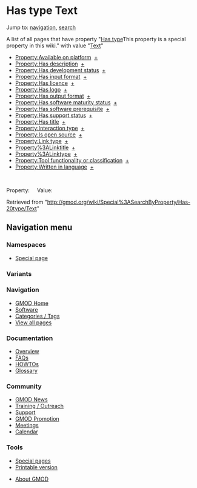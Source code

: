 <div id="mw-page-base" class="noprint">

</div>

<div id="mw-head-base" class="noprint">

</div>

<div id="content" class="mw-body" role="main">

<span id="top"></span>

<div id="mw-js-message" style="display:none;">

</div>



# <span dir="auto">Has type Text</span>

<div id="bodyContent">

<div id="contentSub">

</div>

<div id="jump-to-nav" class="mw-jump">

Jump to: [navigation](#mw-navigation), [search](#p-search)

</div>

<div id="mw-content-text">

A list of all pages that have property "<span class="smw-highlighter"
data-type="1" state="inline"
data-title="Property"><span class="smwbuiltin">[Has
type](/wiki/Property%3AHas_type "Property:Has type")</span><span class="smwttcontent">This
property is a special property in this wiki.</span></span>" with value
"[Text](/wiki/Special%3ATypes/Text "Special%3ATypes/Text")"  

- [Property:Available on
  platform](/wiki/Property%3AAvailable_on_platform "Property:Available on platform")  <span class="smwbrowse">[+](/wiki/Special%3ABrowse/Property%3AAvailable-20on-20platform "Special%3ABrowse/Property%3AAvailable-20on-20platform")</span>
- [Property:Has
  description](/wiki/Property%3AHas_description "Property:Has description")  <span class="smwbrowse">[+](/wiki/Special%3ABrowse/Property%3AHas-20description "Special%3ABrowse/Property%3AHas-20description")</span>
- [Property:Has development
  status](/wiki/Property%3AHas_development_status "Property:Has development status")  <span class="smwbrowse">[+](/wiki/Special%3ABrowse/Property%3AHas-20development-20status "Special%3ABrowse/Property%3AHas-20development-20status")</span>
- [Property:Has input
  format](/wiki/Property%3AHas_input_format "Property:Has input format")  <span class="smwbrowse">[+](/wiki/Special%3ABrowse/Property%3AHas-20input-20format "Special%3ABrowse/Property%3AHas-20input-20format")</span>
- [Property:Has
  licence](/wiki/Property%3AHas_licence "Property:Has licence")  <span class="smwbrowse">[+](/wiki/Special%3ABrowse/Property%3AHas-20licence "Special%3ABrowse/Property%3AHas-20licence")</span>
- [Property:Has
  logo](/wiki/Property%3AHas_logo "Property:Has logo")  <span class="smwbrowse">[+](/wiki/Special%3ABrowse/Property%3AHas-20logo "Special%3ABrowse/Property%3AHas-20logo")</span>
- [Property:Has output
  format](/wiki/Property%3AHas_output_format "Property:Has output format")  <span class="smwbrowse">[+](/wiki/Special%3ABrowse/Property%3AHas-20output-20format "Special%3ABrowse/Property%3AHas-20output-20format")</span>
- [Property:Has software maturity
  status](/wiki/Property%3AHas_software_maturity_status "Property:Has software maturity status")  <span class="smwbrowse">[+](/wiki/Special%3ABrowse/Property%3AHas-20software-20maturity-20status "Special%3ABrowse/Property%3AHas-20software-20maturity-20status")</span>
- [Property:Has software
  prerequisite](/wiki/Property%3AHas_software_prerequisite "Property:Has software prerequisite")  <span class="smwbrowse">[+](/wiki/Special%3ABrowse/Property%3AHas-20software-20prerequisite "Special%3ABrowse/Property%3AHas-20software-20prerequisite")</span>
- [Property:Has support
  status](/wiki/Property%3AHas_support_status "Property:Has support status")  <span class="smwbrowse">[+](/wiki/Special%3ABrowse/Property%3AHas-20support-20status "Special%3ABrowse/Property%3AHas-20support-20status")</span>
- [Property:Has
  title](/wiki/Property%3AHas_title "Property:Has title")  <span class="smwbrowse">[+](/wiki/Special%3ABrowse/Property%3AHas-20title "Special%3ABrowse/Property%3AHas-20title")</span>
- [Property:Interaction
  type](/wiki/Property%3AInteraction_type "Property:Interaction type")  <span class="smwbrowse">[+](/wiki/Special%3ABrowse/Property%3AInteraction-20type "Special%3ABrowse/Property%3AInteraction-20type")</span>
- [Property:Is open
  source](/wiki/Property%3AIs_open_source "Property:Is open source")  <span class="smwbrowse">[+](/wiki/Special%3ABrowse/Property%3AIs-20open-20source "Special%3ABrowse/Property%3AIs-20open-20source")</span>
- [Property:Link
  type](/wiki/Property%3ALink_type "Property:Link type")  <span class="smwbrowse">[+](/wiki/Special%3ABrowse/Property%3ALink-20type "Special%3ABrowse/Property%3ALink-20type")</span>
- [Property%3ALinktitle](/wiki/Property%3ALinktitle "Property%3ALinktitle")  <span class="smwbrowse">[+](/wiki/Special%3ABrowse/Property%3ALinktitle "Special%3ABrowse/Property%3ALinktitle")</span>
- [Property%3ALinktype](/wiki/Property%3ALinktype "Property%3ALinktype")  <span class="smwbrowse">[+](/wiki/Special%3ABrowse/Property%3ALinktype "Special%3ABrowse/Property%3ALinktype")</span>
- [Property:Tool functionality or
  classification](/wiki/Property%3ATool_functionality_or_classification "Property:Tool functionality or classification")  <span class="smwbrowse">[+](/wiki/Special%3ABrowse/Property%3ATool-20functionality-20or-20classification "Special%3ABrowse/Property%3ATool-20functionality-20or-20classification")</span>
- [Property:Written in
  language](/wiki/Property%3AWritten_in_language "Property:Written in language")  <span class="smwbrowse">[+](/wiki/Special%3ABrowse/Property%3AWritten-20in-20language "Special%3ABrowse/Property%3AWritten-20in-20language")</span>

 

Property:     Value:

</div>

<div class="printfooter">

Retrieved from
"<http://gmod.org/wiki/Special%3ASearchByProperty/Has-20type/Text>"

</div>

<div id="catlinks" class="catlinks catlinks-allhidden">

</div>

<div class="visualClear">

</div>

</div>

</div>

<div id="mw-navigation">

## Navigation menu

<div id="mw-head">



<div id="left-navigation">

<div id="p-namespaces" class="vectorTabs" role="navigation"
aria-labelledby="p-namespaces-label">

### Namespaces

- <span id="ca-nstab-special">[Special
  page](/wiki/Special%3ASearchByProperty/Has-20type/Text "This is a special page, you cannot edit the page itself")</span>

</div>

<div id="p-variants" class="vectorMenu emptyPortlet" role="navigation"
aria-labelledby="p-variants-label">

### 

### Variants[](#)

<div class="menu">

</div>

</div>

</div>





</div>



</div>

</div>

</div>

<div id="mw-panel">

<div id="p-logo" role="banner">

<a href="/wiki/Main_Page"
style="background-image: url(http://gmod.org/images/GMOD-cogs.png);"
title="Visit the main page"></a>

</div>

<div id="p-Navigation" class="portal" role="navigation"
aria-labelledby="p-Navigation-label">

### Navigation

<div class="body">

- <span id="n-GMOD-Home">[GMOD Home](/wiki/Main_Page)</span>
- <span id="n-Software">[Software](/wiki/GMOD_Components)</span>
- <span id="n-Categories-.2F-Tags">[Categories /
  Tags](/wiki/Categories)</span>
- <span id="n-View-all-pages">[View all
  pages](/wiki/Special:AllPages)</span>

</div>

</div>

<div id="p-Documentation" class="portal" role="navigation"
aria-labelledby="p-Documentation-label">

### Documentation

<div class="body">

- <span id="n-Overview">[Overview](/wiki/Overview)</span>
- <span id="n-FAQs">[FAQs](/wiki/Category%3AFAQ)</span>
- <span id="n-HOWTOs">[HOWTOs](/wiki/Category%3AHOWTO)</span>
- <span id="n-Glossary">[Glossary](/wiki/Glossary)</span>

</div>

</div>

<div id="p-Community" class="portal" role="navigation"
aria-labelledby="p-Community-label">

### Community

<div class="body">

- <span id="n-GMOD-News">[GMOD News](/wiki/GMOD_News)</span>
- <span id="n-Training-.2F-Outreach">[Training /
  Outreach](/wiki/Training_and_Outreach)</span>
- <span id="n-Support">[Support](/wiki/Support)</span>
- <span id="n-GMOD-Promotion">[GMOD
  Promotion](/wiki/GMOD_Promotion)</span>
- <span id="n-Meetings">[Meetings](/wiki/Meetings)</span>
- <span id="n-Calendar">[Calendar](/wiki/Calendar)</span>

</div>

</div>

<div id="p-tb" class="portal" role="navigation"
aria-labelledby="p-tb-label">

### Tools

<div class="body">

- <span id="t-specialpages"><a href="/wiki/Special%3ASpecialPages" accesskey="q"
  title="A list of all special pages [q]">Special pages</a></span>
- <span id="t-print"><a
  href="/mediawiki/index.php?title=Special%3ASearchByProperty/Has-20type/Text&amp;printable=yes"
  rel="alternate" accesskey="p"
  title="Printable version of this page [p]">Printable version</a></span>

</div>

</div>

</div>

</div>

<div id="footer" role="contentinfo">

- <span id="footer-places-about">[About
  GMOD](/wiki/GMOD%3AAbout "GMOD%3AAbout")</span>

<!-- -->






</div>
